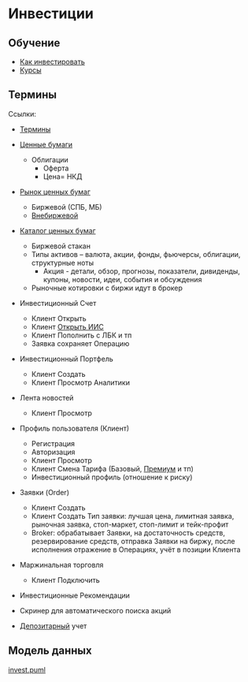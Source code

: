 # Инвестиции

## Обучение

- [Как инвестировать](https://www.tbank.ru/invest/help/)
- [Курсы](https://www.tbank.ru/invest/education/courses/)

## Термины

Ссылки:

- [Термины](https://tinkoff.github.io/investAPI/glossary/)

- [Ценные бумаги](https://www.tbank.ru/invest/help/educate/how-it-works/ways-to-invest/)
  - Облигации
    - Оферта
    - Цена= НКД

- [Рынок ценных бумаг](https://www.tbank.ru/invest/help/educate/)
  - Биржевой (СПБ, МБ)
  - [Внебиржевой](https://www.tbank.ru/invest/help/educate/otc/)
- [Каталог ценных бумаг](https://htc-cs.ru/portfolio/ecommerce/mobilnoe-prilozhenie-tinkoff-investitsii)
  - Биржевой стакан
  - Типы активов – валюта, акции, фонды, фьючерсы, облигации, структурные ноты
    - Акция - детали, обзор, прогнозы, показатели, дивиденды, купоны, новости, идеи, события и обсуждения
  - Рыночные котировки с биржи идут в брокер
- Инвестиционный Счет
  - Клиент Открыть
  - Клиент [Открыть ИИС](https://www.tadviser.ru/index.php/Продукт:Тинькофф_Инвестиции_Брокерская_платформа)
  - Клиент Пополнить с ЛБК и тп
  - Заявка сохраняет Операцию
- Инвестиционный Портфель
  - Клиент Создать
  - Клиент Просмотр Аналитики
- Лента новостей
  - Клиент Просмотр
- Профиль пользователя (Клиент)
  - Регистрация
  - Авторизация
  - Клиент Просмотр
  - Клиент Смена Тарифа (Базовый, [Премиум](https://brobank.ru/tinkoff-investicii/) и тп)
  - Инвестиционный профиль (отношение к риску)

- Заявки (Order)
  - Клиент Создать
  - Клиент Создать Тип заявки: лучшая цена, лимитная заявка, рыночная заявка, стоп-маркет, стоп-лимит и тейк-профит
  - Broker: обрабатывает Заявки, на достаточность средств, резервирование средств, отправка Заявки на биржу, после исполнения отражение в Операциях, учёт в позиции Клиента
- Маржинальная торговля
  - Клиент Подключить

- Инвестиционные Рекомендации
- Скринер для автоматического поиска акций
- [Депозитарный](https://www.tbank.ru/invest/social/profile/T-Investments/eda4f806-18e7-49be-9f8a-1395b93d638a/?author=profile) учет

## Модель данных

[invest.puml](invest.puml)
